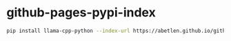 # github-pages-pypi-index

```bash
pip install llama-cpp-python --index-url https://abetlen.github.io/github-pages-pypi-index/whl/cpu/
```